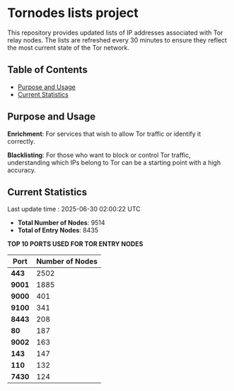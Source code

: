 # Tornodes lists project

This repository provides updated lists of IP addresses associated with Tor relay nodes. The lists are refreshed every 30 minutes to ensure they reflect the most current state of the Tor network.

## Table of Contents

- [Purpose and Usage](#purpose-and-usage)
- [Current Statistics](#current-statistics)


## Purpose and Usage

**Enrichment**: For services that wish to allow Tor traffic or identify it correctly.

**Blacklisting**: For those who want to block or control Tor traffic, understanding which IPs belong to Tor can be a starting point with a high accuracy.

## Current Statistics

Last update time : 2025-06-30 02:00:22 UTC

- **Total Number of Nodes**: 9514
- **Total of Entry Nodes**: 8435

**TOP 10 PORTS USED FOR TOR ENTRY NODES**

| **Port** | **Number of Nodes** |
|------|-----------------|
| **443**   | 2502  |
| **9001**   | 1885  |
| **9000**   | 401  |
| **9100**   | 341  |
| **8443**   | 208  |
| **80**   | 187  |
| **9002**   | 163  |
| **143**   | 147  |
| **110**   | 132  |
| **7430**   | 124  |

